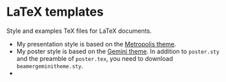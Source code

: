 # LaTeX templates

Style and examples TeX files for LaTeX documents.

- My presentation style is based on the [Metropolis theme](https://github.com/matze/mtheme).
- My poster style is based on the [Gemini theme](https://github.com/anishathalye/gemini).
In addition to `poster.sty` and the preamble of `poster.tex`, you need to download `beamergeminitheme.sty`.
- 
